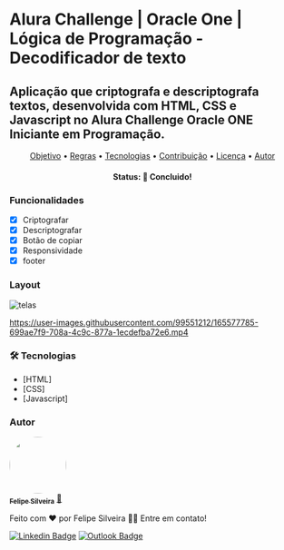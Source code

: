 # Alura Challenge | Oracle One | Lógica de Programação - Decodificador de texto
## Aplicação que criptografa e descriptografa textos, desenvolvida com HTML, CSS e Javascript no Alura Challenge Oracle ONE Iniciante em Programação.

<p align="center">
 <a href="#objetivo">Objetivo</a> •
 <a href="#regras">Regras</a> • 
 <a href="#tecnologias">Tecnologias</a> • 
 <a href="#contribuicao">Contribuição</a> • 
 <a href="#licenc-a">Licença</a> • 
 <a href="#autor">Autor</a>
</p>

<h4 align="center"> 
	 Status: 🚀 Concluido!
</h4>

###  Funcionalidades

- [x] Criptografar
- [x] Descriptografar
- [x] Botão de copiar
- [x] Responsividade 
- [x] footer

###  Layout

![telas](https://user-images.githubusercontent.com/99551212/165579377-9ae84c25-dd23-4d4d-95db-0d07d243c5c8.png)


https://user-images.githubusercontent.com/99551212/165577785-699ae7f9-708a-4c9c-877a-1ecdefba72e6.mp4

### 🛠 Tecnologias

- [HTML]
- [CSS]
- [Javascript]

### Autor

<a href="https://github.com/felipegaldy/">
 <img style="border-radius: 50%;" src="https://avatars.githubusercontent.com/u/99551212?v=4" width="100px;" alt=""/>
 <br />
 <sub><b>Felipe Silveira</b></sub></a> <a href="https://www.linkedin.com/in/felipesilveirasp/" title="">🚀</a>


Feito com ❤️ por Felipe Silveira 👋🏽 Entre em contato!

 [![Linkedin Badge](https://img.shields.io/badge/-Felipe-blue?style=flat-square&logo=Linkedin&logoColor=white&link=https://www.linkedin.com/in/felipesilveirasp//)](https://www.linkedin.com/in/felipesilveirasp/) 
[![Outlook Badge](https://img.shields.io/badge/-felipe.silveira4@fatec.sp.gov.br-c14438?style=flat-square&logo=Outlook&logoColor=white&link=mailto:felipe.silveira4@fatec.sp.gov.br)](mailto:felipe.silveira4@fatec.sp.gov.br)
